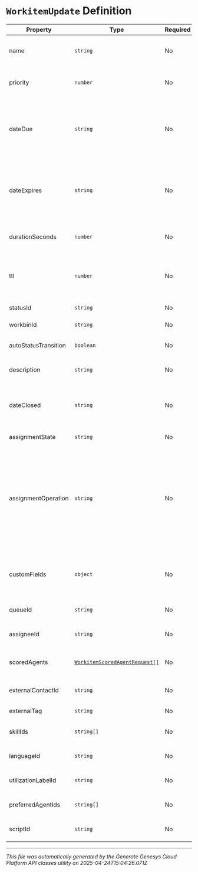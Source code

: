 # `WorkitemUpdate` Definition

| Property | Type | Required | Description |
|----------|------|----------|-------------|
| name | `string` | No | The name of the Workitem. Valid length between 3 and 256 characters. |
| priority | `number` | No | The priority of the Workitem. The valid range is between -25,000,000 and 25,000,000. |
| dateDue | `string` | No | The due date of the Workitem. Can not be greater than 365 days from the current time. Date time is represented as an ISO-8601 string. For example: yyyy-MM-ddTHH:mm:ss[.mmm]Z |
| dateExpires | `string` | No | The expiry date of the Workitem. Can not be greater than 365 days from the current time. Date time is represented as an ISO-8601 string. For example: yyyy-MM-ddTHH:mm:ss[.mmm]Z |
| durationSeconds | `number` | No | The estimated duration in seconds to complete the Workitem. Maximum of 365 days. |
| ttl | `number` | No | The epoch timestamp in seconds specifying the time to live for the Workitem. Can not be greater than 365 days from the current time. |
| statusId | `string` | No | The ID of the Status of the Workitem. |
| workbinId | `string` | No | The ID of Workbin that contains the Workitem. |
| autoStatusTransition | `boolean` | No | Set it to false to disable auto status transition. By default, it is enabled. |
| description | `string` | No | The description of the Workitem. Maximum length of 512 characters. |
| dateClosed | `string` | No | The closed date of the Workitem. Date time is represented as an ISO-8601 string. For example: yyyy-MM-ddTHH:mm:ss[.mmm]Z |
| assignmentState | `string` | No | The assignment state of the Workitem. |
| assignmentOperation | `string` | No | Set this value to AgentAssignmentAlerting and supply an 'assigneeId' to assign the workitem to an agent and alert the agent of the assignment. Set this value to QueueAssignmentAlerting and supply a 'queueId' to route the workitem to an agent who is a member of the queue and alert the agent. |
| customFields | `object` | No | Custom fields defined in the schema referenced by the worktype of the workitem. If set to {}, the existing keys and values will be removed. |
| queueId | `string` | No | The ID of the Workitems queue. Must be a valid UUID. |
| assigneeId | `string` | No | The ID of the assignee of the Workitem. If supplied it must be a valid UUID. |
| scoredAgents | [`WorkitemScoredAgentRequest[]`](workitemscoredagentrequest-definition.md) | No | A list of scored agents for the Workitem. A workitem can have a maximum of 20 scored agents. |
| externalContactId | `string` | No | The ID of the external contact of the Workitem. Must be a valid UUID. |
| externalTag | `string` | No | The external tag of the Workitem. |
| skillIds | `string[]` | No | The skill IDs of the Workitem. Must be valid UUIDs. |
| languageId | `string` | No | The ID of language of the Workitem. Must be a valid UUID. |
| utilizationLabelId | `string` | No | The ID of the utilization label of the Workitem. Must be a valid UUID. |
| preferredAgentIds | `string[]` | No | The preferred agent IDs of the Workitem. Must be valid UUIDs. |
| scriptId | `string` | No | The ID of the Workitems script. Must be a valid UUID. |

---

*This file was automatically generated by the Generate Genesys Cloud Platform API classes utility on 2025-04-24T15:04:26.071Z*
